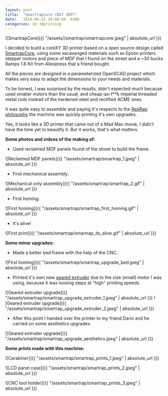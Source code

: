 ```yaml
---
layout: post
title:  "SmartrapCore (DIY 3DP)"
date:   2018-06-25 10:00:00 -0300
categories: 3d 3dprinting
---
```

![SmartrapCore]({{ "/assets//smartrap/smartrapcore.jpeg" | absolute_url }})

I decided to build a coreXY 3D printer based on a open source design called [SmartrapCore](https://www.thingiverse.com/thing:651117), using some sacavanged materials such as Epson printers stepper motors and piece of MDF that I found on the street and a ~30 bucks Ramps 1.6 Kit from Aliexpress that a friend bought.
<!--more-->
All the pieces are designed in a parameterized OpenSCAD project which makes very easy to adapt the dimensions to your needs and materials.

To be honest, I was surprised by the results, didn't expected much because used smaller motors than the usual, and cheap-as-f**k imperial threaded metal rods instead of the hardened steel and rectified ACME ones.

It was quite easy to assemble and paying it's respects to the [RepRap philosophy](https://reprap.org/wiki/Philosophy) the machine was quickly printing it's own upgrades.

Yes, it looks like a 3D printer that came out of a Mad Max movie, I didn't have the time yet to beautify it. But it works, that's what matters.

**Some photos and videos of the making of:**

* Used reclaimed MDF panels found of the street to build the frame.

![Reclaimed MDF panels]({{ "/assets/smartrap/smartrap_1.jpeg" | absolute_url }})

* First mechanical assembly.

![Mechanical only assembly]({{ "/assets/smartrap/smartrap_2.gif" | absolute_url }})

* First homing.

![First homing]({{ "/assets/smartrap/smartrap_first_homing.gif" | absolute_url }})

* It's alive!

![First print]({{ "/assets/smartrap/smartrap_its_alive.gif" | absolute_url }})


**Some minor upgrades:**

* Made a better bed frame with the help of the CNC.

![First homing]({{ "/assets/smartrap/smartrap_upgrade_bed.jpeg" | absolute_url }})

* Printed it's own new [geared extruder](https://www.thingiverse.com/thing:1359717) due to the size (small) motor I was using, because it was loosing steps at "high" printing speeds.

![Geared extruder upgrade]({{ "/assets/smartrap/smartrap_upgrade_extruder_1.jpeg" | absolute_url }})
![Geared extruder upgrade]({{ "/assets/smartrap/smartrap_upgrade_extruder_2.jpeg" | absolute_url }})

* After this point I handed over the printer to my friend Dario and he carried on some aesthetics upgrades.

![Geared extruder upgrade]({{ "/assets/smartrap/smartrap_upgrade_aesthetics.jpeg" | absolute_url }})

**Some prints made with this machine:**

![Carabiner]({{ "/assets/smartrap/smartrap_prints_1.jpeg" | absolute_url }})

![LCD panel case]({{ "/assets/smartrap/smartrap_prints_2.jpeg" | absolute_url }})

![CNC tool holder]({{ "/assets/smartrap/smartrap_prints_3.jpeg" | absolute_url }})







